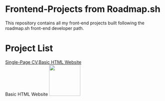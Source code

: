 # Frontend-Projects from Roadmap.sh
This repository contains all my front-end projects built following the roadmap.sh front-end developer path.

# Project List
<a href="https://roadmap.sh/projects/single-page-cv">Single-Page CV</a>,<a href="https://roadmap.sh/projects/basic-html-website">Basic HTML Website</a>
<br>
Basic HTML Website 
<img style="border=solid;" src="https://github.com/user-attachments/assets/8580ad26-8667-436d-9265-edbf4ece0984" width="100">
